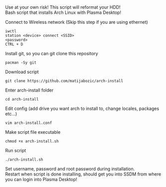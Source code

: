 Use at your own risk! This script will reformat your HDD!<br />
Bash script that installs Arch Linux with Plasma Desktop!

Connect to Wireless network (Skip this step if you are using ethernet)
```
iwctl
station <device> connect <SSID>
<password>
CTRL + D
```
Install git, so you can git clone this repository
```
pacman -Sy git
```

Download script
```
git clone https://github.com/matijabozic/arch-install
```

Enter arch-install folder
```
cd arch-install
```

Edit config (add drive you want arch to install to, change locales, packages etc...)
```
vim arch-install.conf
```

Make script file executable
```
chmod +x arch-install.sh
```

Run script
```
./arch-install.sh
```
Set username, password and root password during installation.<br/>
Restart when script is done installing, should get you into SSDM from where you can login into Plasma Desktop!
